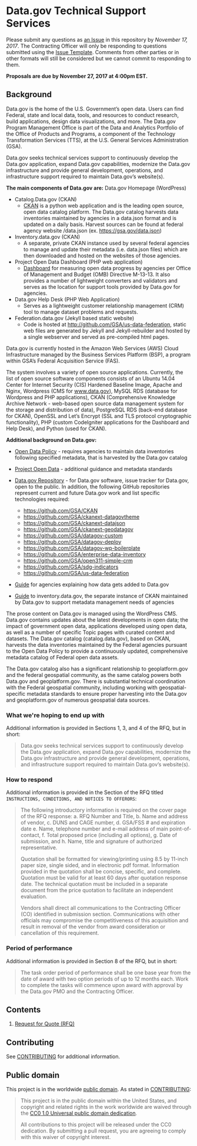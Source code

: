 # Data.gov Technical Support Services

Please submit any questions as [an Issue](https://github.com/18F/tts-buy-datagov-pmo/issues) in this repository by *November 17, 2017*. The Contracting Officer will only be responding to questions submitted using the [Issue Template](ISSUE_TEMPLATE.md). Comments from other parties or in other formats will still be considered but we cannot commit to responding to them.

**Proposals are due by November 27, 2017 at 4:00pm EST.**

## Background

Data.gov is the home of the U.S. Government’s open data. Users can find Federal, state and local data, tools, and resources to conduct research, build applications, design data visualizations, and more. The Data.gov Program Management Office is part of the Data and Analytics Portfolio of the Office of Products and Programs, a component of the Technology Transformation Services (TTS), at the U.S. General Services Administration (GSA). 

Data.gov seeks technical services support to continuously develop the Data.gov application, expand Data.gov capabilities, modernize the Data.gov infrastructure and provide general development, operations, and infrastructure support required to maintain Data.gov’s website(s). 

**The main components of Data.gov are:**
Data.gov Homepage (WordPress)
- Catalog.Data.gov (CKAN) 
   - [CKAN](http://ckan.org/) is a python web application and is the leading open source, open data catalog platform. The Data.gov catalog harvests data inventories maintained by agencies in a data.json format and is updated on a daily basis. Harvest sources can be found at federal agency website /data.json (ex. https://gsa.gov/data.json)
- Inventory.data.gov (CKAN)
   - A separate, private CKAN instance used by several federal agencies to manage and update their metadata (i.e. data.json files) which are then downloaded and hosted on the websites of those agencies.
- Project Open Data Dashboard (PHP web application)
   - [Dashboard](https://labs.data.gov/dashboard) for measuring open data progress by agencies per Office of Management and Budget (OMB) Directive M-13-13. It also provides a number of lightweight converters and validators and serves as the location for support tools provided by Data.gov for agencies.
- Data.gov Help Desk (PHP Web Application)
   - Serves as a lightweight customer relationship management (CRM) tool to manage dataset problems and requests.
- Federation.data.gov (Jekyll based static website)
   - Code is hosted at http://github.com/GSA/us-data-federation, static web files are generated by Jekyll and Jekyll-rebuilder and hosted by a single webserver and served as pre-compiled html pages. 

Data.gov is currently hosted in the Amazon Web Services (AWS) Cloud Infrastructure managed by the Business Services Platform (BSP), a program within GSA’s Federal Acquisition Service (FAS). 

The system involves a variety of open source applications. Currently, the list of open source software components consists of an Ubuntu 14.04 Center for Internet Security (CIS) Hardened Baseline Image, Apache and Nginx, Wordpress (CMS for www.data.gov), MySQL RDS (database for Wordpress and PHP applications), CKAN (Comprehensive Knowledge Archive Network - web-based open source data management system for the storage and distribution of data), PostgreSQL RDS (back-end database for CKAN), OpenSSL and Let’s Encrypt (SSL and TLS protocol cryptographic functionality), PHP (custom CodeIgniter applications for the Dashboard and Help Desk), and Python (used for CKAN). 
 
**Additional background on Data.gov:**
- [Open Data Policy](https://project-open-data.cio.gov/policy-memo/) - requires agencies to maintain data inventories following specified metadata, that is harvested by the Data.gov catalog
- [Project Open Data](https://project-open-data.cio.gov/) - additional guidance and metadata standards
- [Data.gov Repository](https://github.com/GSA/data.gov) - for Data.gov software, issue tracker for Data.gov, open to the public. In addition, the following GitHub repositories represent current and future Data.gov work and list specific technologies required:

   - https://github.com/GSA/CKAN
   - https://github.com/GSA/ckanext-datagovtheme
   - https://github.com/GSA/ckanext-datajson
   - https://github.com/GSA/ckanext-geodatagov
   - https://github.com/GSA/datagov-custom
   - https://github.com/GSA/datagov-deploy
   - https://github.com/GSA/datagov-wp-boilerplate
   - https://github.com/GSA/enterprise-data-inventory
   - https://github.com/GSA/open311-simple-crm
   - https://github.com/GSA/sdg-indicators
   - https://github.com/GSA/us-data-federation

- [Guide](http://www.digitalgov.gov/resources/how-to-get-your-open-data-on-data-gov/) for agencies explaining how data gets added to Data.gov
- [Guide](http://www.digitalgov.gov/resources/inventory-data-gov-guide/) to inventory.data.gov, the separate instance of CKAN maintained by Data.gov to support metadata management needs of agencies
 
The prose content on Data.gov is managed using the WordPress CMS. Data.gov contains updates about the latest developments in open data; the impact of government open data, applications developed using open data, as well as a number of specific Topic pages with curated content and datasets. The Data.gov catalog (catalog.data.gov), based on CKAN, harvests the data inventories maintained by the Federal agencies pursuant to the Open Data Policy to provide a continuously updated, comprehensive metadata catalog of Federal open data assets.
 
The Data.gov catalog also has a significant relationship to geoplatform.gov and the federal geospatial community, as the same catalog powers both Data.gov and geoplatform.gov. There is substantial technical coordination with the Federal geospatial community, including working with geospatial-specific metadata standards to ensure proper harvesting into the Data.gov and geoplatform.gov of numerous geospatial data sources.

### What we're hoping to end up with

Additional information is provided in Sections 1, 3, and 4 of the RFQ, but in short:

> Data.gov seeks technical services support to continuously develop the Data.gov application, expand Data.gov capabilities, modernize the Data.gov infrastructure and provide general development, operations, and infrastructure support required to maintain Data.gov’s website(s). 

### How to respond

Additional information is provided in the Section of the RFQ titled `INSTRUCTIONS, CONDITIONS, AND NOTICES TO OFFERORS`:

> The following introductory information is required on the cover page of the RFQ response: 
> a. RFQ Number and Title, 
> b. Name and address of vendor, 
> c. DUNS and CAGE number, 
> d. GSA/FSS # and expiration date 
> e. Name, telephone number and e-mail address of main point-of-contact, 
> f. Total proposed price (including all options), 
> g. Date of submission, and 
> h. Name, title and signature of authorized representative.
> 
> Quotation shall be formatted for viewing/printing using 8.5 by 11-inch paper size, single sided, and in electronic pdf format. Information provided in the quotation shall be concise, specific, and complete. Quotation must be valid for at least 60 days after quotation response date. The technical quotation must be included in a separate document from the price quotation to facilitate an independent evaluation. 
> 
> Vendors shall direct all communications to the Contracting Officer (CO) identified in submission section. Communications with other officials may compromise the competitiveness of this acquisition and result in removal of the vendor from award consideration or cancellation of this requirement. 

### Period of performance

Additional information is provided in Section 8 of the RFQ, but in short:

> The task order period of performance shall be one base year from the date of award with two option periods of up to 12 months each. Work to complete the tasks will commence upon award with approval by the Data.gov PMO and the Contracting Officer.

## Contents

1. [Request for Quote (RFQ)](solicitation_documents/RFQ.pdf)

## Contributing

See [CONTRIBUTING](CONTRIBUTING.md) for additional information.

## Public domain

This project is in the worldwide [public domain](LICENSE.md). As stated in [CONTRIBUTING](CONTRIBUTING.md):

> This project is in the public domain within the United States, and copyright and related rights in the work worldwide are waived through the [CC0 1.0 Universal public domain dedication](https://creativecommons.org/publicdomain/zero/1.0/).
>
> All contributions to this project will be released under the CC0 dedication. By submitting a pull request, you are agreeing to comply with this waiver of copyright interest.
